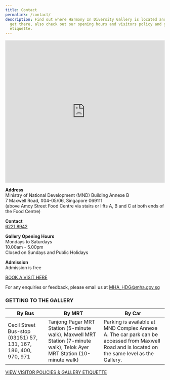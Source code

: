 ```yaml
---
title: Contact
permalink: /contact/
description: Find out where Harmony In Diversity Gallery is located and how to
  get there, also check out our opening hours and visitors policy and gallery
  etiquette.
---
```

<iframe loading="lazy" allowfullscreen="" style="border:0;" height="450" width="100%" src="https://www.google.com/maps/embed?pb=!1m18!1m12!1m3!1d3988.823269365817!2d103.84465105005495!3d1.2796545990620822!2m3!1f0!2f0!3f0!3m2!1i1024!2i768!4f13.1!3m3!1m2!1s0x31da191299684e2f%3A0x2fcd168718b3a1e9!2sHarmony%20in%20Diversity%20Gallery!5e0!3m2!1sen!2ssg!4v1674088872113!5m2!1sen!2ssg"></iframe>

**Address**  
Ministry of National Development (MND) Building Annexe B  
7 Maxwell Road, #04-05/06, Singapore 069111  
(above Amoy Street Food Centre via stairs or lifts A, B and C at both ends of the Food Centre)

**Contact**  
[6221 8942](tel:62218942)

**Gallery Opening Hours**  
Mondays to Saturdays  
10.00am - 5.00pm  
Closed on Sundays and Public Holidays

**Admission**  
Admission is free

[BOOK A VISIT HERE](https://form.gov.sg/forms/mha/5bab41b04e2ef2000f8f2a4d)

For any enquiries or feedback, please email us at&nbsp;[MHA\_HDG@mha.gov.sg](mailto:MHA_HDG@mha.gov.sg)

### GETTING TO THE GALLERY



| **By Bus** | **By MRT** | **By Car** |
| -------- | -------- | -------- |
| Cecil Street Bus-stop (03151) 57, 131, 167, 186, 400, 970, 971 | Tanjong Pagar MRT Station (5-minute walk), Maxwell MRT Station (7-minute walk), Telok Ayer MRT Station (10-minute walk) | Parking is available at MND Complex Annexe A. The car park can be accessed from Maxwell Road and is located on the same level as the Gallery. |

[VIEW VISITOR POLICIES &amp; GALLERY ETIQUETTE](/visitor-policies)